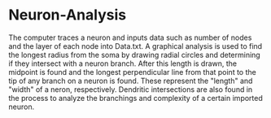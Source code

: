 # Neuron-Analysis
The computer traces a neuron and inputs data such as number of nodes and the layer of each node into Data.txt. A graphical analysis is used to find the longest radius from the soma by drawing radial circles and determining if they intersect with a neuron branch. After this length is drawn, the midpoint is found and the longest perpendicular line from that point to the tip of any branch on a neuron is found. These represent the "length" and "width" of a neron, respectively. Dendritic intersections are also found in the process to analyze the branchings and complexity of a certain imported neuron.
